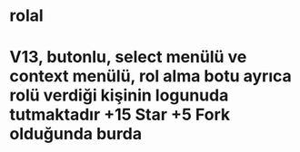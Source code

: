 # rolal
<h1>V13, butonlu, select menülü ve context menülü, rol alma botu ayrıca rolü verdiği kişinin logunuda tutmaktadır +15 Star +5 Fork olduğunda burda</h1>
